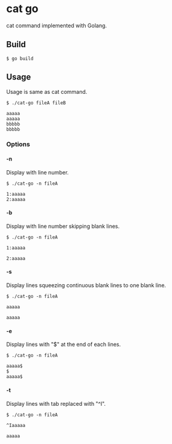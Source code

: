 # cat go
cat command implemented with Golang.

## Build
```
$ go build
```

## Usage
Usage is same as cat command.
```
$ ./cat-go fileA fileB

aaaaa
aaaaa
bbbbb
bbbbb
```

### Options
#### -n
Display with line number.
```
$ ./cat-go -n fileA

1:aaaaa
2:aaaaa
```
#### -b
Display with line number skipping blank lines.
```
$ ./cat-go -n fileA

1:aaaaa

2:aaaaa
```
#### -s
Display lines squeezing continuous blank lines to one blank line.
```
$ ./cat-go -n fileA

aaaaa

aaaaa
```
#### -e
Display lines with "$" at the end of each lines.
```
$ ./cat-go -n fileA

aaaaa$
$
aaaaa$
```
#### -t
Display lines with tab replaced with "^I".
```
$ ./cat-go -n fileA

^Iaaaaa

aaaaa
```